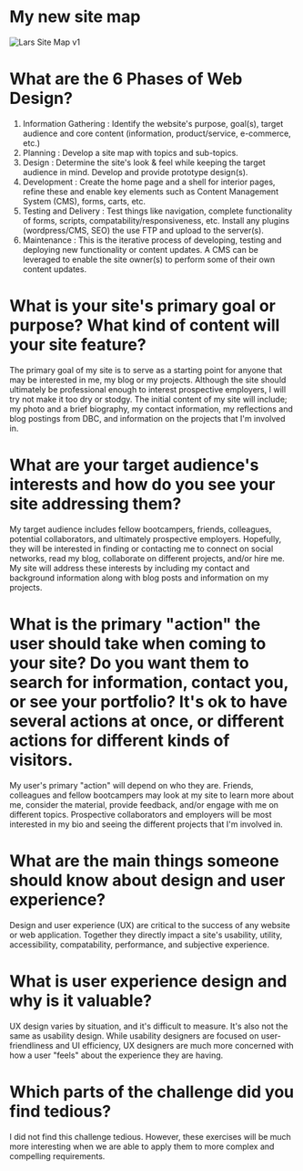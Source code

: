 # My new site map

![Lars Site Map v1](/imgs/site-map.png)


# What are the 6 Phases of Web Design?

1. Information Gathering : Identify the website's purpose, goal(s), target audience and core content (information, product/service, e-commerce, etc.)
2. Planning : Develop a site map with topics and sub-topics.
3. Design : Determine the site's look & feel while keeping the target audience in mind. Develop and provide prototype design(s).
4. Development : Create the home page and a shell for interior pages, refine these and enable key elements such as Content Management System (CMS), forms, carts, etc.
5. Testing and Delivery : Test things like navigation, complete functionality of forms, scripts, compatability/responsiveness, etc. Install any plugins (wordpress/CMS, SEO) the use FTP and upload to the server(s).
6. Maintenance : This is the iterative process of developing, testing and deploying new functionality or content updates. A CMS can be leveraged to enable the site owner(s) to perform some of their own content updates.


# What is your site's primary goal or purpose? What kind of content will your site feature?

The primary goal of my site is to serve as a starting point for anyone that may be interested in me, my blog or my projects. Although the site should ultimately be professional enough to interest prospective employers, I will try not make it too dry or stodgy. The initial content of my site will include; my photo and a brief biography, my contact information, my reflections and blog postings from DBC, and information on the projects that I'm involved in.


# What are your target audience's interests and how do you see your site addressing them?

My target audience includes fellow bootcampers, friends, colleagues, potential collaborators, and ultimately prospective employers. Hopefully, they will be interested in finding or contacting me to connect on social networks, read my blog, collaborate on different projects, and/or hire me. My site will address these interests by including my contact and background information along with blog posts and information on my projects.


# What is the primary "action" the user should take when coming to your site? Do you want them to search for information, contact you, or see your portfolio? It's ok to have several actions at once, or different actions for different kinds of visitors.

My user's primary "action" will depend on who they are. Friends, colleagues and fellow bootcampers may look at my site to learn more about me, consider the material, provide feedback, and/or engage with me on different topics. Prospective collaborators and employers will be most interested in my bio and seeing the different projects that I'm involved in.


# What are the main things someone should know about design and user experience?

Design and user experience (UX) are critical to the success of any website or web application. Together they directly impact a site's usability, utility, accessibility, compatability, performance, and subjective experience.


# What is user experience design and why is it valuable?

UX design varies by situation, and it's difficult to measure. It's also not the same as usability design. While usability designers are focused on user-friendliness and UI efficiency, UX designers are much more concerned with how a user "feels" about the experience they are having.


# Which parts of the challenge did you find tedious?

I did not find this challenge tedious. However, these exercises will be much more interesting when we are able to apply them to more complex and compelling requirements.

